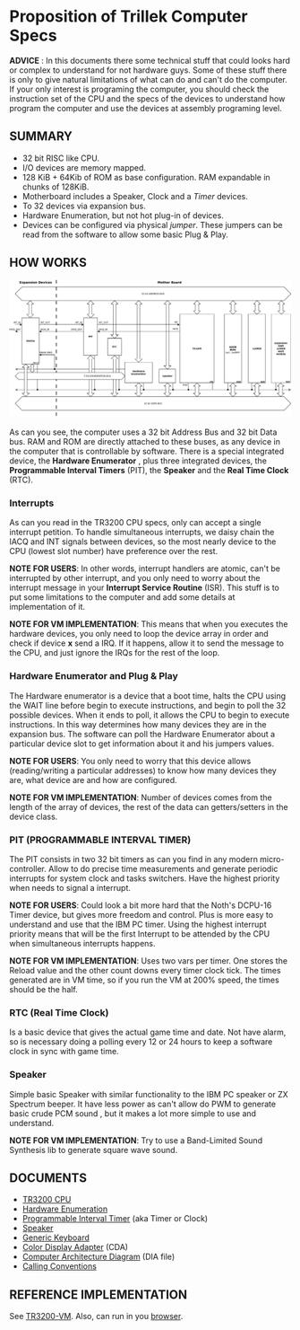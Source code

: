 Proposition of Trillek Computer Specs
=====================================

**ADVICE** : In this documents there some technical stuff that could looks hard
or complex to understand for not hardware guys.
Some of these stuff there is only to give natural limitations of what can do 
and can't do the computer. If your only interest is programing the computer, 
you should check the instruction set of the CPU and the specs of the devices to
understand how program the computer and use the devices at assembly programing
level.

SUMMARY
------

- 32 bit RISC like CPU.
- I/O devices are memory mapped.
- 128 KiB + 64Kib of ROM as base configuration. RAM expandable in chunks of 
  128KiB.
- Motherboard includes a Speaker, Clock and a *Timer* devices.
- To 32 devices via expansion bus.
- Hardware Enumeration, but not hot plug-in of devices.
- Devices can be configured via physical *jumper*. These jumpers can be read
  from the software to allow some basic Plug & Play.


HOW WORKS
---------
![Computer Architecture Diagram](./computer.png "Diagram")

As can you see, the computer uses a 32 bit Address Bus and 32 bit Data bus. RAM
and ROM are directly attached to these buses, as any device in the computer
that is controllable by software. There is a special integrated device, the **Hardware Enumerator**
, plus three integrated devices, the **Programmable Interval Timers** (PIT),
 the **Speaker** and the **Real Time Clock** (RTC).

### Interrupts

As can you read in the TR3200 CPU specs, only can accept a single interrupt 
petition. To handle simultaneous interrupts, we daisy chain the IACQ and INT signals between devices, so the most nearly device to the CPU (lowest slot number) have preference over the rest.


**NOTE FOR USERS**: In other words, interrupt handlers are atomic, can't be 
interrupted by other interrupt, and you only need to worry about the interrupt 
message in your **Interrupt Service Routine** (ISR). This stuff is to put some limitations to the computer and 
add some details at implementation of it.

**NOTE FOR VM IMPLEMENTATION**: This means that when you executes the hardware 
devices, you only need to loop the device array in order and check if device
**x** send a IRQ. If it happens, allow it to send the message to the CPU, and 
just ignore the IRQs for the rest of the loop.


### Hardware Enumerator and Plug & Play

The Hardware enumerator is a device that a boot time, halts the CPU using the 
WAIT line before begin to execute instructions, and begin to poll the 32 
possible devices. When it ends to poll, it allows the CPU to begin to execute 
instructions. In this way determines how many devices they are in the 
expansion bus. The software can poll the Hardware Enumerator about a particular device slot to get information about it and his jumpers values.

**NOTE FOR USERS**: You only need to worry that this device allows (reading/writing a particular addresses) to know how 
many devices they are, what device are and how are configured.

**NOTE FOR VM IMPLEMENTATION**: Number of devices comes from the length of the 
array of devices, the rest of the data can getters/setters in the device class.

### PIT (PROGRAMMABLE INTERVAL TIMER)

The PIT consists in two 32 bit timers as can you find in any modern 
micro-controller. Allow to do precise time measurements and generate periodic 
interrupts for system clock and tasks switchers. Have the highest priority when needs to signal a interrupt.

**NOTE FOR USERS**: Could look a bit more hard that the Noth's DCPU-16 Timer 
device, but gives more freedom and control. Plus is more easy to 
understand and use that the IBM PC timer. Using the highest interrupt priority means that will be the
first Interrupt to be attended by the CPU when simultaneous interrupts happens.

**NOTE FOR VM IMPLEMENTATION**: Uses two vars per timer. One stores the Reload 
value and the other count downs every timer clock tick. The times generated are
in VM time, so if you run the VM at 200% speed, the times should be the half.

### RTC (Real Time Clock)

Is a basic device that gives the actual game time and date. Not have alarm, so is necessary doing a polling every 12 or 24 hours to keep a software clock in sync with game time.

### Speaker
Simple basic Speaker with similar functionality to the IBM PC speaker or ZX 
Spectrum beeper. It have less power as can't allow do PWM to generate basic crude PCM sound
, but it makes a lot more simple to use and understand.

**NOTE FOR VM IMPLEMENTATION**: Try to use a Band-Limited Sound Synthesis lib 
to generate square wave sound. 

DOCUMENTS
---------

- [TR3200 CPU](./TR3200.md)
- [Hardware Enumeration](./Hardware_Enumeration.md)
- [Programmable Interval Timer](./Timers.md) (aka Timer or Clock)
- [Speaker](./Speaker.md)
- [Generic Keyboard](./Keyboard.md)
- [Color Display Adapter](./CDA.md) (CDA)
- [Computer Architecture Diagram](./computer.dia) (DIA file)
- [Calling Conventions](./calling_convention.md)

REFERENCE IMPLEMENTATION
------------------------
See [TR3200-VM](https://github.com/Zardoz89/TR3200-VM). Also, can run in you [browser](http://cpu.zardoz.es).
